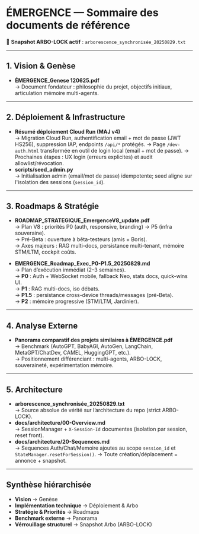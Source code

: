 # ÉMERGENCE — Sommaire des documents de référence

📌 **Snapshot ARBO-LOCK actif** : `arborescence_synchronisée_20250829.txt`

---

## 1. Vision & Genèse
- **ÉMERGENCE_Genese 120625.pdf**  
  → Document fondateur : philosophie du projet, objectifs initiaux, articulation mémoire multi-agents.

---

## 2. Déploiement & Infrastructure
- **Résumé déploiement Cloud Run (MAJ v4)**  
  → Migration Cloud Run, authentification email + mot de passe (JWT HS256), suppression IAP, endpoints `/api/*` protégés.
  → Page `/dev-auth.html` transformée en outil de login local (email + mot de passe).
  → Prochaines étapes : UX login (erreurs explicites) et audit allowlist/révocation.
- **scripts/seed_admin.py**  
  -> Initialisation admin (email/mot de passe) idempotente; seed aligne sur l'isolation des sessions (`session_id`).

---

## 3. Roadmaps & Stratégie
- **ROADMAP_STRATEGIQUE_EmergenceV8_update.pdf**  
  → Plan V8 : priorités P0 (auth, responsive, branding) → P5 (infra souveraine).  
  → Pré-Beta : ouverture à bêta-testeurs (amis + Boris).  
  → Axes majeurs : RAG multi-docs, persistance multi-tenant, mémoire STM/LTM, cockpit coûts.

- **EMERGENCE_Roadmap_Exec_P0-P1.5_20250829.md**  
  → Plan d’exécution immédiat (2–3 semaines).  
  → **P0** : Auth + WebSocket mobile, fallback Neo, stats docs, quick-wins UI.  
  → **P1** : RAG multi-docs, iso débats.  
  → **P1.5** : persistance cross-device threads/messages (pré-Beta).  
  → **P2** : mémoire progressive (STM/LTM, Jardinier).

---

## 4. Analyse Externe
- **Panorama comparatif des projets similaires à ÉMERGENCE.pdf**  
  → Benchmark (AutoGPT, BabyAGI, AutoGen, LangChain, MetaGPT/ChatDev, CAMEL, HuggingGPT, etc.).  
  → Positionnement différenciant : multi-agents, ARBO-LOCK, souveraineté, expérimentation mémoire.

---

## 5. Architecture
- **arborescence_synchronisée_20250829.txt**  
  → Source absolue de vérité sur l’architecture du repo (strict ARBO-LOCK).  
- **docs/architecture/00-Overview.md**  
  -> SessionManager + `X-Session-Id` documentes (isolation par session, reset front).
- **docs/architecture/20-Sequences.md**  
  -> Sequences Auth/Chat/Memoire ajoutes au scope `session_id` et `StateManager.resetForSession()`.
  → Toute création/déplacement = annonce + snapshot.

---

## Synthèse hiérarchisée
- **Vision** → Genèse  
- **Implémentation technique** → Déploiement & Arbo  
- **Stratégie & Priorités** → Roadmaps  
- **Benchmark externe** → Panorama  
- **Vérrouillage structurel** → Snapshot Arbo (ARBO-LOCK)
